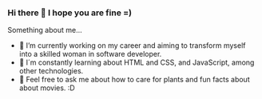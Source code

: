 ### Hi there 👋 I hope you are fine =) 

Something about me... 

- 🔭 I’m currently working on my career and aiming to transform myself into a skilled woman in software developer.
- 🌱 I´m constantly learning about HTML and CSS, and JavaScript, among other technologies. 
- 💬 Feel free to ask me about how to care for plants and fun facts about about movies. :D
